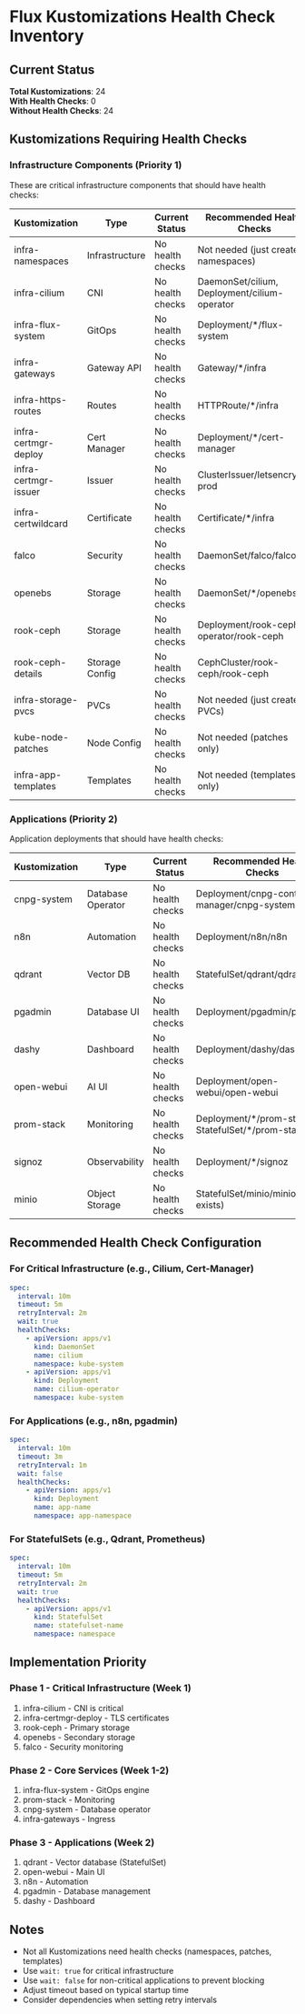 # Flux Kustomizations Health Check Inventory

## Current Status
**Total Kustomizations**: 24  
**With Health Checks**: 0  
**Without Health Checks**: 24  

## Kustomizations Requiring Health Checks

### Infrastructure Components (Priority 1)
These are critical infrastructure components that should have health checks:

| Kustomization | Type | Current Status | Recommended Health Checks |
|--------------|------|----------------|---------------------------|
| infra-namespaces | Infrastructure | No health checks | Not needed (just creates namespaces) |
| infra-cilium | CNI | No health checks | DaemonSet/cilium, Deployment/cilium-operator |
| infra-flux-system | GitOps | No health checks | Deployment/\*/flux-system |
| infra-gateways | Gateway API | No health checks | Gateway/\*/infra |
| infra-https-routes | Routes | No health checks | HTTPRoute/\*/infra |
| infra-certmgr-deploy | Cert Manager | No health checks | Deployment/\*/cert-manager |
| infra-certmgr-issuer | Issuer | No health checks | ClusterIssuer/letsencrypt-prod |
| infra-certwildcard | Certificate | No health checks | Certificate/\*/infra |
| falco | Security | No health checks | DaemonSet/falco/falco |
| openebs | Storage | No health checks | DaemonSet/\*/openebs |
| rook-ceph | Storage | No health checks | Deployment/rook-ceph-operator/rook-ceph |
| rook-ceph-details | Storage Config | No health checks | CephCluster/rook-ceph/rook-ceph |
| infra-storage-pvcs | PVCs | No health checks | Not needed (just creates PVCs) |
| kube-node-patches | Node Config | No health checks | Not needed (patches only) |
| infra-app-templates | Templates | No health checks | Not needed (templates only) |

### Applications (Priority 2)
Application deployments that should have health checks:

| Kustomization | Type | Current Status | Recommended Health Checks |
|--------------|------|----------------|---------------------------|
| cnpg-system | Database Operator | No health checks | Deployment/cnpg-controller-manager/cnpg-system |
| n8n | Automation | No health checks | Deployment/n8n/n8n |
| qdrant | Vector DB | No health checks | StatefulSet/qdrant/qdrant |
| pgadmin | Database UI | No health checks | Deployment/pgadmin/pgadmin |
| dashy | Dashboard | No health checks | Deployment/dashy/dashy |
| open-webui | AI UI | No health checks | Deployment/open-webui/open-webui |
| prom-stack | Monitoring | No health checks | Deployment/\*/prom-stack, StatefulSet/\*/prom-stack |
| signoz | Observability | No health checks | Deployment/\*/signoz |
| minio | Object Storage | No health checks | StatefulSet/minio/minio (if still exists) |

## Recommended Health Check Configuration

### For Critical Infrastructure (e.g., Cilium, Cert-Manager)
```yaml
spec:
  interval: 10m
  timeout: 5m
  retryInterval: 2m
  wait: true
  healthChecks:
    - apiVersion: apps/v1
      kind: DaemonSet
      name: cilium
      namespace: kube-system
    - apiVersion: apps/v1
      kind: Deployment
      name: cilium-operator
      namespace: kube-system
```

### For Applications (e.g., n8n, pgadmin)
```yaml
spec:
  interval: 10m
  timeout: 3m
  retryInterval: 1m
  wait: false
  healthChecks:
    - apiVersion: apps/v1
      kind: Deployment
      name: app-name
      namespace: app-namespace
```

### For StatefulSets (e.g., Qdrant, Prometheus)
```yaml
spec:
  interval: 10m
  timeout: 5m
  retryInterval: 2m
  wait: true
  healthChecks:
    - apiVersion: apps/v1
      kind: StatefulSet
      name: statefulset-name
      namespace: namespace
```

## Implementation Priority

### Phase 1 - Critical Infrastructure (Week 1)
1. infra-cilium - CNI is critical
2. infra-certmgr-deploy - TLS certificates
3. rook-ceph - Primary storage
4. openebs - Secondary storage
5. falco - Security monitoring

### Phase 2 - Core Services (Week 1-2)
1. infra-flux-system - GitOps engine
2. prom-stack - Monitoring
3. cnpg-system - Database operator
4. infra-gateways - Ingress

### Phase 3 - Applications (Week 2)
1. qdrant - Vector database (StatefulSet)
2. open-webui - Main UI
3. n8n - Automation
4. pgadmin - Database management
5. dashy - Dashboard

## Notes
- Not all Kustomizations need health checks (namespaces, patches, templates)
- Use `wait: true` for critical infrastructure
- Use `wait: false` for non-critical applications to prevent blocking
- Adjust timeout based on typical startup time
- Consider dependencies when setting retry intervals